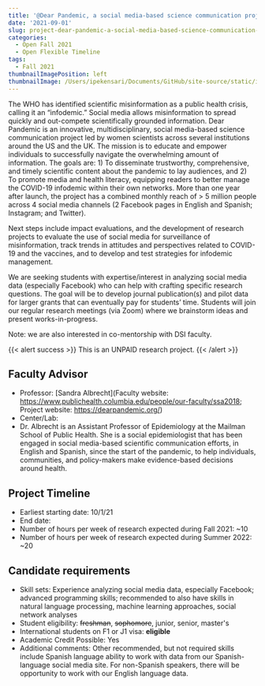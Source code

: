 ```yaml
---
title: '@Dear Pandemic, a social media-based science communication project targeting the COVID-19 infodemic'
date: '2021-09-01'
slug: project-dear-pandemic-a-social-media-based-science-communication-project-targeting-the-covid-19-infodemic
categories:
  - Open Fall 2021 
  - Open Flexible Timeline
tags:
  - Fall 2021
thumbnailImagePosition: left
thumbnailImage: /Users/ipekensari/Documents/GitHub/site-source/static/img/construction.png
---
```

The WHO has identified scientific misinformation as a public health crisis, calling it an “infodemic.” Social media allows misinformation to spread quickly and out-compete scientifically grounded information. Dear Pandemic is an innovative, multidisciplinary, social media-based science communication project led by women scientists across several institutions around the US and the UK. The mission is to educate and empower individuals to successfully navigate the overwhelming amount of information. The goals are: 1) To disseminate trustworthy, comprehensive, and timely scientific content about the pandemic to lay audiences, and 2) To promote media and health literacy, equipping readers to better manage the COVID-19 infodemic within their own networks. More than one year after launch, the project has a combined monthly reach of > 5 million people across 4 social media channels (2 Facebook pages in English and Spanish; Instagram; and Twitter). 

<!--more-->


Next steps include impact evaluations, and the development of research projects to evaluate the use of social media for surveillance of misinformation, track trends in attitudes and perspectives related to COVID-19 and the vaccines, and to develop and test strategies for infodemic management. 

We are seeking students with expertise/interest in analyzing social media data (especially Facebook) who can help with crafting specific research questions. The goal will be to develop journal publication(s) and pilot data for larger grants that can eventually pay for students’ time. Students will join our regular research meetings (via Zoom) where we brainstorm ideas and present works-in-progress.

Note: we are also interested in co-mentorship with DSI faculty.

{{< alert success >}}
This is an UNPAID research project.
{{< /alert >}}

## Faculty Advisor
+ Professor: [Sandra Albrecht](Faculty website: https://www.publichealth.columbia.edu/people/our-faculty/ssa2018; Project website: https://dearpandemic.org/)
+ Center/Lab: 
+ Dr. Albrecht is an Assistant Professor of Epidemiology at the Mailman School of Public Health. She is a social epidemiologist that has been engaged in social media-based scientific communication efforts, in English and Spanish, since the start of the pandemic, to help individuals, communities, and policy-makers make evidence-based decisions around health.

## Project Timeline
+ Earliest starting date: 10/1/21
+ End date: 
+ Number of hours per week of research expected during Fall 2021: ~10
+ Number of hours per week of research expected during Summer 2022: ~20

## Candidate requirements
+ Skill sets: Experience analyzing social media data, especially Facebook; advanced programming skills; recommended to also have skills in natural language processing, machine learning approaches, social network analyses
+ Student eligibility: ~~freshman~~, ~~sophomore~~, junior, senior, master's
+ International students on F1 or J1 visa: **eligible**
+ Academic Credit Possible: Yes
+ Additional comments: Other recommended, but not required skills include Spanish language ability to work with data from our Spanish-language social media site. For non-Spanish speakers, there will be opportunity to work with our English language data.

